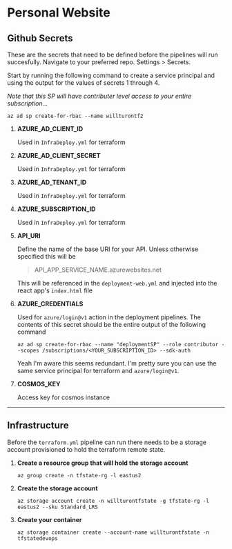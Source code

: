 # Personal Website

## Github Secrets

These are the secrets that need to be defined before the pipelines will run succesfully. Navigate to your preferred repo. Settings > Secrets.

Start by running the following command to create a service principal and using the output for the values of secrets 1 through 4.

_Note that this SP will have contributer level access to your entire subscription..._

`az ad sp create-for-rbac --name willturontf2`

1. **AZURE_AD_CLIENT_ID**

   Used in `InfraDeploy.yml` for terraform

2. **AZURE_AD_CLIENT_SECRET**

   Used in `InfraDeploy.yml` for terraform

3. **AZURE_AD_TENANT_ID**

   Used in `InfraDeploy.yml` for terraform

4. **AZURE_SUBSCRIPTION_ID**

   Used in `InfraDeploy.yml` for terraform

5. **API_URI**

   Define the name of the base URI for your API. Unless otherwise specified this will be

   > API_APP_SERVICE_NAME.azurewebsites.net

   This will be referenced in the `deployment-web.yml` and injected into the react app's `index.html` file

6. **AZURE_CREDENTIALS**

   Used for `azure/login@v1` action in the deployment pipelines. The contents of this secret should be the entire output of the following command

   `az ad sp create-for-rbac --name "deploymentSP" --role contributor --scopes /subscriptions/<YOUR_SUBSCRIPTION_ID> --sdk-auth`

   Yeah I'm aware this seems redundant. I'm pretty sure you can use the same service principal for terraform and `azure/login@v1`.

7. **COSMOS_KEY**

   Access key for cosmos instance

---

## Infrastructure

Before the `terraform.yml` pipeline can run there needs to be a storage account provisioned to hold the terraform remote state.

1. **Create a resource group that will hold the storage account**

   `az group create -n tfstate-rg -l eastus2`

2. **Create the storage account**

   `az storage account create -n willturontfstate -g tfstate-rg -l eastus2 --sku Standard_LRS`

3. **Create your container**

   `az storage container create --account-name willturontfstate -n tfstatedevops`
